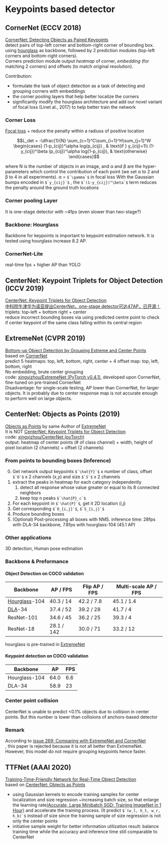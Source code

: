 # Keypoints based detector
## CornerNet (ECCV 2018)
[CornerNet: Detecting Objects as Paired Keypoints](https://arxiv.org/abs/1808.01244)  
detect pairs of top-left corner and bottom-right corner of bounding box.  
using [hourglass](/CNN/object_detection/pose#hourglass-eccv-2016) as backbone, followed by 2 prediction modules (top-left corners and bottom-right corners).  
Corners prediction module output *heatmap* of corner, *embedding* (for matching 2 corners) and offsets (to match original resolution).

Contribution:
* formulate the task of object detection as a task of detecting and grouping corners with embeddings
* the corner pooling layers that help better localize the corners
* significantly modify the hourglass architecture and add our novel variant of focal loss (Linet al., 2017) to help better train the network

### Corner Loss
[Focal loss](focal_loss.md) + reduce the penalty within a radiuss of positive location
```math
L_det = -\dfrac{1}{N} \sum_{c=1}^C\sum_{i=1}^H\sum_{j=1}^W 
\begin{cases}
(1-p_{cij})^\alpha log(p_{cij})       , & \text{if } y_{cij}=1\\
(1-y_{cij})^\beta (p_{cij})^\alpha log(1-p_{cij}), & \text{otherwise}
\end{cases}
```
where N is the number of objects in an image, and 
α and β are the hyper-parameters which control the contribution of each point (we set α to 2 and β to 4 in all experiments). 
α = ``$`\gamma`$`` in focal loss
With the Gaussian bumps encoded in ``$`y_{cij}`$`` , the ``$`(1-y_{cij})^\beta`$`` term reduces the penalty around the ground truth locations
### Corner pooling  Layer
It is one-stage detector with ~4fps (even slower than two-stage?)
### Backbone: Hourglass
Backbone for keypoints is important to keypoint estimation network. 
It is tested using hourglass increase 8.2 AP.
### CornerNet-Lite
real-time fps + higher AP than YOLO
## CenterNet: Keypoint Triplets for Object Detection (ICCV 2019)
[CenterNet: Keypoint Triplets for Object Detection](https://arxiv.org/abs/1904.08189)  
[中科院牛津华为诺亚提出CenterNet，one-stage detector可达47AP，已开源！](https://zhuanlan.zhihu.com/p/62789701)  
triplets: top-left + bottom right + center  
reduce incorrect bounding boxes via using predicted centre point to check if center keypoint of the same class falling within its central region

## ExtremeNet (CVPR 2019)
[Bottom-up Object Detection by Grouping Extreme and Center Points](https://arxiv.org/abs/1901.08043)  
based on [CornerNet](#cornernet-eccv-2018)  
predict 5 heatmaps: top, left, bottom, right, center + 4 offset map: top, left, bottom, right  
No embedding, brute center grouping  
code: [xingyizhou/ExtremeNet (PyTorch v0.4.1)](https://github.com/xingyizhou/ExtremeNet), developed upon CornerNet, fine-tuned on pre-trained CornerNet  
Disadvantage: for single-scale testing, AP lower than CornerNet, for larger objects. It is probably due to center response map is not accurate enough to perform well on large objects.

## CenterNet: Objects as Points (2019)
[Objects as Points](https://arxiv.org/abs/1904.07850) by same Author of [ExtremeNet](#extremenet-cvpr-2019)  
It is NOT [CenterNet: Keypoint Triplets for Object Detection](#centernet-keypoint-triplets-for-object-detection-iccv-2019)  
code: [xingyizhou/CenterNet (pyTorch)](https://github.com/xingyizhou/CenterNet)  
output: heatmap of center points (# of class channel) + width, height of pixel location (2 channels) + offset (2 channels)
### From points to bounding boxes (Inference)
0. Get network output keypoints ``$`\hat{Y}`$`` x number of class, offset ``$`O`$`` x 2 channels (x,y) and size ``$`S`$`` x 2 channels
1. extract the peaks in heatmap for each category independently
    1. detect all response whose value greater or equal to its 8 connected neighbors
    2. keep top n peaks ``$`\hat{P}_c`$``
2. For each keypoint in ``$`\hat{P}`$``, get it 2D location (i,j)
3. Get corresponding ``$`O_{i,j}`$``, ``$`S_{i,j}`$``
4. Produce bounding boxes
5. (Optional) Post-processing all boxes with NMS.
inference time: 28fps with DLA-34 backbone, 7.8fps with hourglass-104 (45.1 AP)
### Other applications
3D detection, Human pose estimation
### Backbone & Preformance
#### Object Detection on COCO validation

| Backbone     |  AP / FPS | Flip AP / FPS|  Multi-scale AP / FPS |
|--------------|-----------|--------------|-----------------------|
|[Hourglass](/CNN/object_detection/pose#hourglass-eccv-2016)-104 | 40.3 / 14 | 42.2 / 7.8   | 45.1 / 1.4            |
|[DLA](/CNN/models#deep-layer-aggregation-dla-cvpr-2018)-34        | 37.4 / 52 | 39.2 / 28    | 41.7 / 4              |
|ResNet-101    | 34.6 / 45 | 36.2 / 25    | 39.3 / 4              |
|ResNet-18     | 28.1 / 142| 30.0 / 71    | 33.2 / 12             |

hourglass is pre-trained in [ExtremeNet](#extremenet-cvpr-2019)
#### Keypoint detection on COCO validation

| Backbone     |  AP       |  FPS         |
|--------------|-----------|--------------|
|Hourglass-104 | 64.0      |    6.6       |
|DLA-34        | 58.9      |    23        |

### Center point collision
CenterNet is unable to predict <0.1% objects due to collision in center points. But this number is lower than collisions of anchors-based detector
### Remark
According to [issue 269: Comparing with ExtremeNet and CornerNet](https://github.com/xingyizhou/CenterNet/issues/269)  
, this paper is rejected because it is not all better than ExtremeNet. However, this model do not require grouping keypoints hence faster.

## TTFNet (AAAI 2020)
[Training-Time-Friendly Network for Real-Time Object Detection](https://arxiv.org/abs/1909.00700)  
based on [CenterNet: Objects as Points](#centernet-objects-as-points-2019)  
* using Gaussian kernels to encode training samples for center localization and size regression ~increasing batch size, so that enlarge the learning rate[(Accurate, Large Minibatch SGD: Training ImageNet in 1 Hour)](https://arxiv.org/abs/1706.02677) and accelerate the training process. (It predict ``$`(w_l, h_t, w_r, h_b)`$`` instead of size since the training sample of size regression is not only the center points
* initiative sample weight for better information utilization
result: balance training time while the accuracy and inference time still comparable to CenterNet